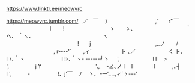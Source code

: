 https://www.linktr.ee/meowvrc

https://meowvrc.tumblr.com/
                     
                 ／　￣　 ）
　　　　　　　　 ,'　　r'´￣
　　　　　　　　 l　　 !
　　　　　　　　 ゝ　　ゝ、
　　　　　　　　　 ｀ヘ、 ｀ヽ、
　 　　　　　　 　　　　 　ヽ　　\
　　　　　　　　　　 　　　 !　　j
　　　　　　　　　　　　,..ノ　　ﾉ
　　　　　　　　　, r----'´　　 ,ィ´
　　　　　 ト ､／　　　　　　 く
ト､　　　　l ﾄ､｀ヽ　　　　　　　l
!ﾄ､｀ヽ- ------┘ゝ 　 ',　　　　　　 l
l　 >　　　　　　　　 ',　　　　　j
Y　　　　　　　　　　 '.,　 -∠､ノ
l　 l　　　　l　　　 ,..┤　　　l
',　　　-　　　　　 !、j'￣　 ﾉ
　ゝ、_ｰ一'__ _,ィ´ゝ---'

